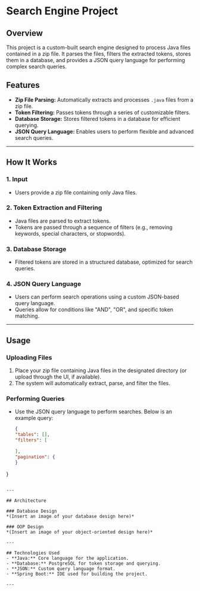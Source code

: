 # Search Engine Project

## Overview
This project is a custom-built search engine designed to process Java files contained in a zip file. It parses the files, filters the extracted tokens, stores them in a database, and provides a JSON query language for performing complex search queries.

## Features
- **Zip File Parsing:** Automatically extracts and processes `.java` files from a zip file.
- **Token Filtering:** Passes tokens through a series of customizable filters.
- **Database Storage:** Stores filtered tokens in a database for efficient querying.
- **JSON Query Language:** Enables users to perform flexible and advanced search queries.

---

## How It Works

### 1. Input
- Users provide a zip file containing only Java files.

### 2. Token Extraction and Filtering
- Java files are parsed to extract tokens.
- Tokens are passed through a sequence of filters (e.g., removing keywords, special characters, or stopwords).

### 3. Database Storage
- Filtered tokens are stored in a structured database, optimized for search queries.

### 4. JSON Query Language
- Users can perform search operations using a custom JSON-based query language.
- Queries allow for conditions like "AND", "OR", and specific token matching.

---

## Usage

### Uploading Files
1. Place your zip file containing Java files in the designated directory (or upload through the UI, if available).
2. The system will automatically extract, parse, and filter the files.

### Performing Queries
- Use the JSON query language to perform searches. Below is an example query:
  ```json
  {
  "tables": [],
  "filters": [
    
  ],
  "pagination": {
  }
}
  ```

---

## Architecture

### Database Design
*(Insert an image of your database design here)*

### OOP Design
*(Insert an image of your object-oriented design here)*

---

## Technologies Used
- **Java:** Core language for the application.
- **Database:** PostgreSQL for token storage and querying.
- **JSON:** Custom query language format.
- **Spring Boot:** IDE used for building the project.

---

